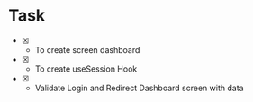# Task

- [x] - To create screen dashboard
- [x] - To create useSession Hook
- [x] - Validate Login and Redirect Dashboard screen with data
